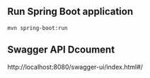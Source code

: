 ## Run Spring Boot application
```
mvn spring-boot:run
```

## Swagger API Dcoument
http://localhost:8080/swagger-ui/index.html#/

